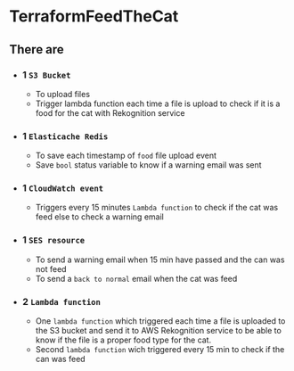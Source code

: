 # TerraformFeedTheCat

## There are

- ### 1 `S3 Bucket`

  - To upload files
  - Trigger lambda function each time a file is upload to check if it is a food for the cat with Rekognition service

- ### 1 `Elasticache Redis`
  - To save each timestamp of `food` file upload event
  - Save `bool` status variable to know if a warning email was sent
- ### 1 `CloudWatch event`
  - Triggers every 15 minutes `Lambda function` to check if the cat was feed else to check a warning email
- ### 1 `SES resource`

  - To send a warning email when 15 min have passed and the can was not feed
  - To send a `back to normal` email when the cat was feed

- ### 2 `Lambda function`
  - One `lambda function` which triggered each time a file is uploaded to the S3 bucket and send it to AWS Rekognition service to be able to know if the file is a proper food type for the cat.
  - Second `lambda function` wich triggered every 15 min to check if the can was feed
